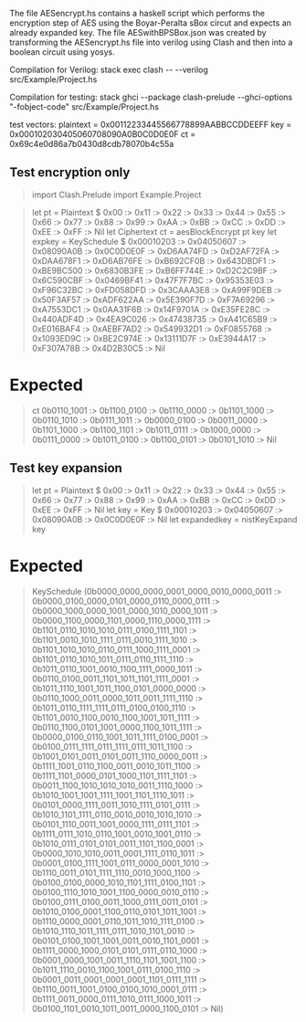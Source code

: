 The file AESencrypt.hs contains a haskell script which performs the encryption step of AES using the Boyar-Peralta sBox circut and expects an already expanded key. The file AESwithBPSBox.json was created by transforming the AESencrypt.hs file into verilog using Clash and then into a boolean circuit using yosys.

Compilation for Verilog:
stack exec clash -- --verilog src/Example/Project.hs

Compilation for testing:
stack ghci --package clash-prelude --ghci-options "-fobject-code" src/Example/Project.hs

test vectors: plaintext = 0x00112233445566778899AABBCCDDEEFF
                    key = 0x000102030405060708090A0B0C0D0E0F
                     ct = 0x69c4e0d86a7b0430d8cdb78070b4c55a

## Test encryption only

>import Clash.Prelude
>import Example.Project

>let pt = Plaintext $ 0x00 :> 0x11 :> 0x22 :> 0x33 :> 0x44 :> 0x55 :> 0x66 :> 0x77 :> 0x88 :> 0x99 :> 0xAA :> 0xBB :>    0xCC :> 0xDD :> 0xEE :> 0xFF :> Nil
>let Ciphertext ct = aesBlockEncrypt pt key
>let expkey = KeySchedule $ 0x00010203 :> 0x04050607 :> 0x08090A0B :> 0x0C0D0E0F :>  0xD6AA74FD :> 0xD2AF72FA :> 0xDAA678F1 :> 0xD6AB76FE :>  0xB692CF0B :> 0x643DBDF1 :> 0xBE9BC500 :> 0x6830B3FE :>  0xB6FF744E :> 0xD2C2C9BF :> 0x6C590CBF :> 0x0469BF41 :>  0x47F7F7BC :> 0x95353E03 :> 0xF96C32BC :> 0xFD058DFD :>  0x3CAAA3E8 :> 0xA99F9DEB :> 0x50F3AF57 :> 0xADF622AA :>  0x5E390F7D :> 0xF7A69296 :> 0xA7553DC1 :> 0x0AA31F6B :>  0x14F9701A :> 0xE35FE28C :> 0x440ADF4D :> 0x4EA9C026 :>  0x47438735 :> 0xA41C65B9 :> 0xE016BAF4 :> 0xAEBF7AD2 :>  0x549932D1 :> 0xF0855768 :> 0x1093ED9C :> 0xBE2C974E :>  0x13111D7F :> 0xE3944A17 :> 0xF307A78B :> 0x4D2B30C5 :> Nil


# Expected
> ct
>0b0110_1001 :> 0b1100_0100 :> 0b1110_0000 :> 0b1101_1000 :> 0b0110_1010 :> 0b0111_1011 :> 0b0000_0100 :> 0b0011_0000 :> 0b1101_1000 :> 0b1100_1101 :> 0b1011_0111 :> 0b1000_0000 :> 0b0111_0000 :> 0b1011_0100 :> 0b1100_0101 :> 0b0101_1010 :> Nil

## Test key expansion

>let pt = Plaintext $ 0x00 :> 0x11 :> 0x22 :> 0x33 :> 0x44 :> 0x55 :> 0x66 :> 0x77 :> 0x88 :> 0x99 :> 0xAA :> 0xBB :>    0xCC :> 0xDD :> 0xEE :> 0xFF :> Nil
>let key = Key $  0x00010203 :> 0x04050607 :> 0x08090A0B :> 0x0C0D0E0F :> Nil
>let expandedkey = nistKeyExpand key



# Expected
>KeySchedule (0b0000_0000_0000_0001_0000_0010_0000_0011 :> 0b0000_0100_0000_0101_0000_0110_0000_0111 :> 0b0000_1000_0000_1001_0000_1010_0000_1011 :> 0b0000_1100_0000_1101_0000_1110_0000_1111 :> 0b1101_0110_1010_1010_0111_0100_1111_1101 :> 0b1101_0010_1010_1111_0111_0010_1111_1010 :> 0b1101_1010_1010_0110_0111_1000_1111_0001 :> 0b1101_0110_1010_1011_0111_0110_1111_1110 :> 0b1011_0110_1001_0010_1100_1111_0000_1011 :> 0b0110_0100_0011_1101_1011_1101_1111_0001 :> 0b1011_1110_1001_1011_1100_0101_0000_0000 :> 0b0110_1000_0011_0000_1011_0011_1111_1110 :> 0b1011_0110_1111_1111_0111_0100_0100_1110 :> 0b1101_0010_1100_0010_1100_1001_1011_1111 :> 0b0110_1100_0101_1001_0000_1100_1011_1111 :> 0b0000_0100_0110_1001_1011_1111_0100_0001 :> 0b0100_0111_1111_0111_1111_0111_1011_1100 :> 0b1001_0101_0011_0101_0011_1110_0000_0011 :> 0b1111_1001_0110_1100_0011_0010_1011_1100 :> 0b1111_1101_0000_0101_1000_1101_1111_1101 :> 0b0011_1100_1010_1010_1010_0011_1110_1000 :> 0b1010_1001_1001_1111_1001_1101_1110_1011 :> 0b0101_0000_1111_0011_1010_1111_0101_0111 :> 0b1010_1101_1111_0110_0010_0010_1010_1010 :> 0b0101_1110_0011_1001_0000_1111_0111_1101 :> 0b1111_0111_1010_0110_1001_0010_1001_0110 :> 0b1010_0111_0101_0101_0011_1101_1100_0001 :> 0b0000_1010_1010_0011_0001_1111_0110_1011 :> 0b0001_0100_1111_1001_0111_0000_0001_1010 :> 0b1110_0011_0101_1111_1110_0010_1000_1100 :> 0b0100_0100_0000_1010_1101_1111_0100_1101 :> 0b0100_1110_1010_1001_1100_0000_0010_0110 :> 0b0100_0111_0100_0011_1000_0111_0011_0101 :> 0b1010_0100_0001_1100_0110_0101_1011_1001 :> 0b1110_0000_0001_0110_1011_1010_1111_0100 :> 0b1010_1110_1011_1111_0111_1010_1101_0010 :> 0b0101_0100_1001_1001_0011_0010_1101_0001 :> 0b1111_0000_1000_0101_0101_0111_0110_1000 :> 0b0001_0000_1001_0011_1110_1101_1001_1100 :> 0b1011_1110_0010_1100_1001_0111_0100_1110 :> 0b0001_0011_0001_0001_0001_1101_0111_1111 :> 0b1110_0011_1001_0100_0100_1010_0001_0111 :> 0b1111_0011_0000_0111_1010_0111_1000_1011 :> 0b0100_1101_0010_1011_0011_0000_1100_0101 :> Nil)



